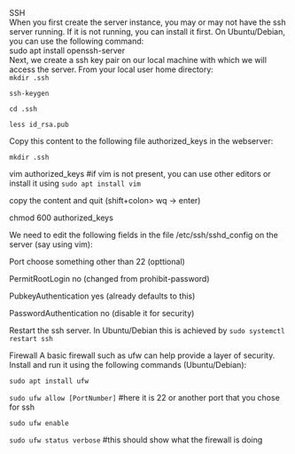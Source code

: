 SSH
<br>
 When you first create the server instance, you may or may not have the ssh server running. If it is not running, you can install it first. On Ubuntu/Debian, you can use the following command:
<br>
sudo apt install openssh-server
<br>
Next, we create a ssh key pair on our local machine with which we will access the server. From your local user home directory:
<br>
`mkdir .ssh`

`ssh-keygen`

`cd .ssh`

`less id_rsa.pub`

Copy this content to the following file authorized_keys in the webserver:

`mkdir .ssh`

vim authorized_keys #if vim is not present, you can use other editors or install it using `sudo apt install vim`

copy the content and quit (shift+colon> wq -> enter)

chmod 600 authorized_keys

We need to edit the following fields in the file /etc/ssh/sshd_config on the server (say using vim):

Port choose something other than 22 (opttional)

PermitRootLogin no (changed from prohibit-password)

PubkeyAuthentication yes (already defaults to this)

PasswordAuthentication no (disable it for security)

Restart the ssh server. In Ubuntu/Debian this is achieved by
`sudo systemctl restart ssh`

Firewall
A basic firewall such as ufw can help provide a layer of security.
Install and run it using the following commands (Ubuntu/Debian):

`sudo apt install ufw`

`sudo ufw allow [PortNumber]` #here it is 22 or another port that you chose for ssh

`sudo ufw enable`

`sudo ufw status verbose` #this should show what the firewall is doing
